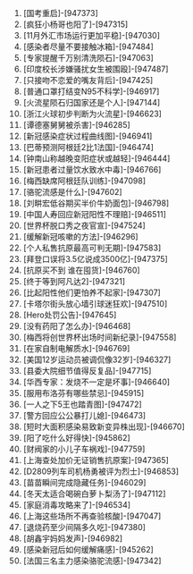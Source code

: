 
1. [国考重启]-[947373]
1. [疯狂小杨哥也阳了]-[947315]
1. [11月外汇市场运行更加平稳]-[947030]
1. [感染者尽量不要接触冰箱]-[947484]
1. [专家提醒千万别清洗陨石]-[947063]
1. [印度校长涉嫌骚扰女生被围殴]-[947487]
1. [只接吻不恋爱的嘴友背后]-[947425]
1. [普通口罩打结变N95不科学]-[946917]
1. [火流星陨石归国家还是个人]-[947144]
1. [浙江火球初步判断为火流星]-[946623]
1. [谭德塞舅舅被杀害]-[946285]
1. [新冠感染症状过程曲线图]-[946941]
1. [巴蒂预测阿根廷2比1法国]-[946474]
1. [钟南山称越晚变阳症状或越轻]-[946444]
1. [新冠患者过量饮水致水中毒]-[946766]
1. [梅西缺席阿根廷队训练]-[947098]
1. [骆驼流感是什么]-[947602]
1. [刘畊宏低谷期买半价牛奶面包]-[946798]
1. [中国人寿回应新冠阳性不理赔]-[946511]
1. [世界杯脱口秀之夜官宣]-[947524]
1. [缓解新冠咳嗽的方法]-[946296]
1. [个人私售抗原最高可判无期]-[947583]
1. [拜登口误将3.5亿说成3500亿]-[947375]
1. [抗原买不到 谁在囤货]-[946760]
1. [终于等到阿凡达2]-[947321]
1. [比起阳性他们更怕养不起家]-[947307]
1. [卡塔尔街头放心墙引球迷狂欢]-[947510]
1. [Hero处罚公告]-[947645]
1. [没有药阳了怎么办]-[946468]
1. [梅西将创世界杯出场时间新纪录]-[947558]
1. [在家自制电解质水]-[946769]
1. [美国12岁运动员被调侃像32岁]-[946327]
1. [县委大院细节值得反复品]-[947715]
1. [华西专家：发烧不一定是坏事]-[946640]
1. [服用布洛芬有哪些禁忌]-[945915]
1. [一人之下5王也踏青图]-[947472]
1. [警方回应公公暴打儿媳]-[946473]
1. [短时大面积感染易致新变异株出现]-[946670]
1. [阳了吃什么好得快]-[945862]
1. [财阀家的小儿子车祸戏]-[947759]
1. [上海查处加价无证销售抗原案]-[947365]
1. [D2809列车司机杨勇被评为烈士]-[946853]
1. [苗苗瞬间完成隐藏任务]-[946029]
1. [冬天太适合喝碗白萝卜梨汤了]-[947112]
1. [家庭消毒攻略来了]-[946534]
1. [上海这些场所不再查验核酸]-[947047]
1. [退烧药至少间隔多久吃]-[947380]
1. [胡鑫宇妈妈发声]-[946982]
1. [感染新冠后如何缓解痛感]-[945262]
1. [法国三名主力感染骆驼流感]-[947342]